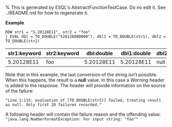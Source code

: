 % This is generated by ESQL's AbstractFunctionTestCase. Do no edit it. See ../README.md for how to regenerate it.

**Example**

```esql
ROW str1 = "5.20128E11", str2 = "foo"
| EVAL dbl = TO_DOUBLE("520128000000"), dbl1 = TO_DOUBLE(str1), dbl2 = TO_DOUBLE(str2)
```

| str1:keyword | str2:keyword | dbl:double | dbl1:double | dbl2:double |
| --- | --- | --- | --- | --- |
| 5.20128E11 | foo | 5.20128E11 | 5.20128E11 | null |

Note that in this example, the last conversion of the string isn’t possible. When this happens, the result is a **null** value. In this case a *Warning* header is added to the response. The header will provide information on the source of the failure:

`"Line 1:115: evaluation of [TO_DOUBLE(str2)] failed, treating result as null. Only first 20 failures recorded."`

A following header will contain the failure reason and the offending value: `"java.lang.NumberFormatException: For input string: "foo""`


